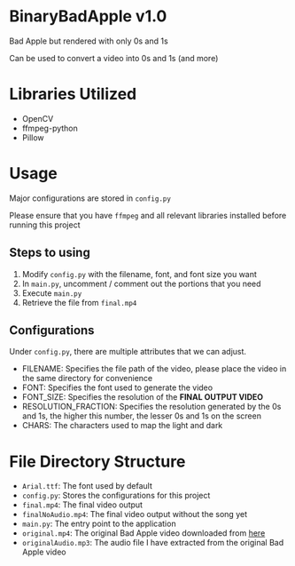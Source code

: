 # BinaryBadApple v1.0

Bad Apple but rendered with only 0s and 1s

Can be used to convert a video into 0s and 1s (and more)

# Libraries Utilized

- OpenCV
- ffmpeg-python
- Pillow

# Usage

Major configurations are stored in `config.py`

Please ensure that you have `ffmpeg` and all relevant libraries installed before running this project

## Steps to using

1. Modify `config.py` with the filename, font, and font size you want
2. In `main.py`, uncomment / comment out the portions that you need
3. Execute `main.py`
4. Retrieve the file from `final.mp4`

## Configurations

Under `config.py`, there are multiple attributes that we can adjust. 

- FILENAME: Specifies the file path of the video, please place the video in the same directory for convenience
- FONT: Specifies the font used to generate the video
- FONT_SIZE: Specifies the resolution of the **FINAL OUTPUT VIDEO**
- RESOLUTION_FRACTION: Specifies the resolution generated by the 0s and 1s, the higher this number, the lesser 0s and 1s on the screen
- CHARS: The characters used to map the light and dark

# File Directory Structure

- `Arial.ttf`: The font used by default
- `config.py`: Stores the configurations for this project
- `final.mp4`: The final video output
- `finalNoAudio.mp4`: The final video output without the song yet
- `main.py`: The entry point to the application
- `original.mp4`: The original Bad Apple video downloaded from [here](https://archive.org/details/TouhouBadApple)
- `originalAudio.mp3`: The audio file I have extracted from the original Bad Apple video
